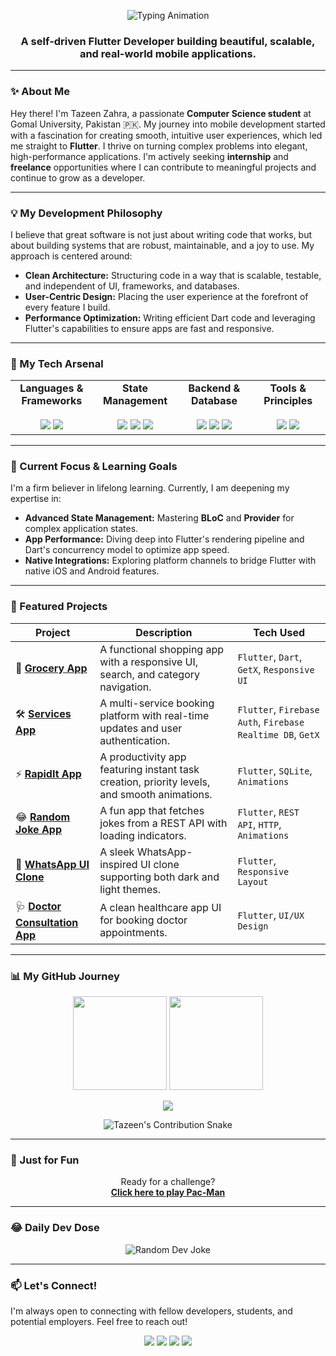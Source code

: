 <p align="center">
  <img src="https://readme-typing-svg.herokuapp.com?font=Fira+Code&size=26&duration=3500&pause=1000&color=00F0FF&center=true&vCenter=true&width=600&lines=Hi+%F0%9F%91%8B%2C+I'm+Tazeen+Zahra;Computer+Science+Student+%F0%9F%92%BB;Flutter+Developer+%F0%9F%9A%80;Firebase+%7C+Dart+%7C+Clean+Architecture;Always+Learning+Something+New+%E2%9C%8C%EF%B8%8F" alt="Typing Animation" />
</p>

<h3 align="center">A self-driven Flutter Developer building beautiful, scalable, and real-world mobile applications.</h3>

---

### ✨ About Me

Hey there! I'm Tazeen Zahra, a passionate **Computer Science student** at Gomal University, Pakistan 🇵🇰. My journey into mobile development started with a fascination for creating smooth, intuitive user experiences, which led me straight to **Flutter**. I thrive on turning complex problems into elegant, high-performance applications. I'm actively seeking **internship** and **freelance** opportunities where I can contribute to meaningful projects and continue to grow as a developer.

---

### 💡 My Development Philosophy

I believe that great software is not just about writing code that works, but about building systems that are robust, maintainable, and a joy to use. My approach is centered around:

-   **Clean Architecture:** Structuring code in a way that is scalable, testable, and independent of UI, frameworks, and databases.
-   **User-Centric Design:** Placing the user experience at the forefront of every feature I build.
-   **Performance Optimization:** Writing efficient Dart code and leveraging Flutter's capabilities to ensure apps are fast and responsive.

---

### 🚀 My Tech Arsenal

<p align="center">
  <table align="center">
    <tr>
      <td align="center" width="150">
        <b>Languages & Frameworks</b><br><br>
        <img src="https://img.shields.io/badge/Flutter-02569B?style=for-the-badge&logo=flutter&logoColor=white"/>
        <img src="https://img.shields.io/badge/Dart-0175C2?style=for-the-badge&logo=dart&logoColor=white"/>
      </td>
      <td align="center" width="150">
        <b>State Management</b><br><br>
        <img src="https://img.shields.io/badge/GetX-3DDB85?style=for-the-badge"/>
        <img src="https://img.shields.io/badge/Provider-0175C2?style=for-the-badge"/>
        <img src="https://img.shields.io/badge/BLoC-1A237E?style=for-the-badge"/>
      </td>
      <td align="center" width="150">
        <b>Backend & Database</b><br><br>
        <img src="https://img.shields.io/badge/Firebase-FFCA28?style=for-the-badge&logo=firebase&logoColor=black"/>
        <img src="https://img.shields.io/badge/SQLite-003B57?style=for-the-badge&logo=sqlite&logoColor=white"/>
        <img src="https://img.shields.io/badge/REST%20API-FF6F00?style=for-the-badge"/>
      </td>
      <td align="center" width="150">
        <b>Tools & Principles</b><br><br>
        <img src="https://img.shields.io/badge/Git-F05032?style=for-the-badge&logo=git&logoColor=white"/>
        <img src="https://img.shields.io/badge/Clean%20Architecture-000000?style=for-the-badge"/>
      </td>
    </tr>
  </table>
</p>

---

### 🎯 Current Focus & Learning Goals

I'm a firm believer in lifelong learning. Currently, I am deepening my expertise in:
-   **Advanced State Management:** Mastering **BLoC** and **Provider** for complex application states.
-   **App Performance:** Diving deep into Flutter's rendering pipeline and Dart's concurrency model to optimize app speed.
-   **Native Integrations:** Exploring platform channels to bridge Flutter with native iOS and Android features.

---

### 🔨 Featured Projects

| Project                                                      | Description                                                                                              | Tech Used                                                   |
| ------------------------------------------------------------ | -------------------------------------------------------------------------------------------------------- | ----------------------------------------------------------- |
| 🛒 [**Grocery App**](https://github.com/tazeendev/grocery_app) | A functional shopping app with a responsive UI, search, and category navigation.                         | `Flutter`, `Dart`, `GetX`, `Responsive UI`                    |
| 🛠️ [**Services App**](https://github.com/tazeendev/services_app) | A multi-service booking platform with real-time updates and user authentication.                         | `Flutter`, `Firebase Auth`, `Firebase Realtime DB`, `GetX`    |
| ⚡ [**RapidIt App**](https://github.com/tazeendev/rapidit_app)  | A productivity app featuring instant task creation, priority levels, and smooth animations.              | `Flutter`, `SQLite`, `Animations`                             |
| 😂 [**Random Joke App**](https://github.com/tazeendev/random_joke_app) | A fun app that fetches jokes from a REST API with loading indicators.                                    | `Flutter`, `REST API`, `HTTP`, `Animations`                   |
| 💬 [**WhatsApp UI Clone**](#)                                 | A sleek WhatsApp-inspired UI clone supporting both dark and light themes.                                | `Flutter`, `Responsive Layout`                                |
| 🩺 [**Doctor Consultation App**](#)                           | A clean healthcare app UI for booking doctor appointments.                                               | `Flutter`, `UI/UX Design`                                     |


---

### 📊 My GitHub Journey

<p align="center">
  <img src="https://github-readme-stats.vercel.app/api?username=tazeendev&show_icons=true&theme=radical&rank_icon=github&hide_border=true" height="150"/>
  <img src="https://github-readme-stats.vercel.app/api/top-langs/?username=tazeendev&layout=compact&theme=radical&hide_border=true" height="150"/>
</p>

<p align="center">
  <img src="https://github-profile-trophy.vercel.app/?username=tazeendev&theme=radical&no-frame=true&no-bg=false&margin-w=15&margin-h=15" />
</p>

<p align="center">
  <img src="https://github.com/tazeendev/tazeendev/blob/output/github-contribution-grid-snake.svg" alt="Tazeen's Contribution Snake"/>
</p>

---

### 🎲 Just for Fun

<p align="center">
  Ready for a challenge? <br>
  <b><a href="https://tazeendev.github.io/pacman-game/">Click here to play Pac-Man</a></b>
</p>

---

### 😂 Daily Dev Dose
<p align="center">
  <img src="https://readme-jokes.vercel.app/api?theme=radical&borderColor=00F0FF" alt="Random Dev Joke"/>
</p>

---

### 📫 Let's Connect!

I'm always open to connecting with fellow developers, students, and potential employers. Feel free to reach out!

<p align="center">
  <a href="mailto:tazeenzahrabatool@gmail.com"><img src="https://img.shields.io/badge/Email-D14836?style=for-the-badge&logo=gmail&logoColor=white"/></a>
  <a href="https://www.linkedin.com/in/tazeen-zahra-batool-9956652a6"><img src="https://img.shields.io/badge/LinkedIn-0077B5?style=for-the-badge&logo=linkedin&logoColor=white"/></a>
  <a href="https://github.com/tazeendev"><img src="https://img.shields.io/badge/GitHub-100000?style=for-the-badge&logo=github&logoColor=white"/></a>
  <a href="https://www.instagram.com/tazeen.dev?igsh=MWJ2cHgxNHc2ZDhxbw=="><img src="https://img.shields.io/badge/Instagram-E4405F?style=for-the-badge&logo=instagram&logoColor=white"/></a>
</p>

